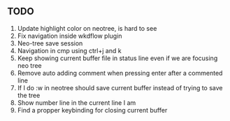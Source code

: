 ## TODO

1) Update highlight color on neotree, is hard to see
2) Fix navigation inside wkdflow plugin
3) Neo-tree save session
4) Navigation in cmp using ctrl+j and k
5) Keep showing current buffer file in status line even if we are focusing neo tree
6) Remove auto adding comment when pressing enter after a commented line
7) If I do :w in neotree should save current buffer instead of trying to save the tree
8) Show number line in the current line I am
9) Find a propper keybinding for closing current buffer
